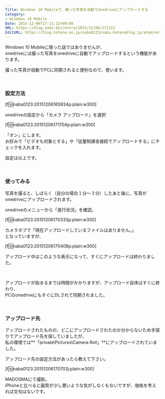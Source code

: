 ```yaml
---
Title: Windows 10 Mobileで、撮った写真を自動でonedriveにアップロードする
Category:
- Windows 10 Mobile
Date: 2015-12-06T17:11:12+09:00
URL: https://blog.naba.biz/entry/2015/12/06/171112
EditURL: https://blog.hatena.ne.jp/naba0123/naba.hatenablog.jp/atom/entry/6653586347147626284
---
```


Windows 10 Mobileに限った話ではありませんが、  
onedriveには撮った写真をonedriveに自動でアップロードするという機能があります。

撮った写真が自動でPCに同期されると便利なので、使います。

<!-- more -->

<br>

### 設定方法

[f:id:naba0123:20151206165934p:plain:w300]

onedriveの設定から「カメラ アップロード」を選択

[f:id:naba0123:20151206171704p:plain:w300]

「オン」にします。  
お好みで「ビデオも対象とする」や「従量制課金接続でアップロードする」にチェックを入れます。

設定は以上です。

<br>

### 使ってみる

写真を撮ると、しばらく（自分の場合１分～３分）したあと後に、写真がonedriveにアップロードされます。

onedriveのメニューから「進行状況」を確認。

[f:id:naba0123:20151206170333p:plain:w300]

カメラタブで「現在アップロードしているファイルはありません。」  
となっていますが、

[f:id:naba0123:20151206170408p:plain:w300]

アップロード中はこのような表示になって、すぐにアップロードは終わりました。

<br>

アップロードが始まるまでは時間がかかりますが、アップロード自体はすぐに終わり、  
PCのonedriveにもすぐにDLされて同期されました。

<br>

### アップロード先

アップロードされたものの、どこにアップロードされたのか分からないため手探りでアップロード先を探していましたが、  
私の環境では**「private\Pictures\Camera Roll」**にアップロードされていました。

アップロード先の設定方法があったら教えて下さい。

[f:id:naba0123:20151206170703j:plain:w300]

MADOSMAにて撮影。  
iPhoneと比べると画質が少し悪いような気がしなくもないですが、価格を考えれば文句はないです。

<br>
